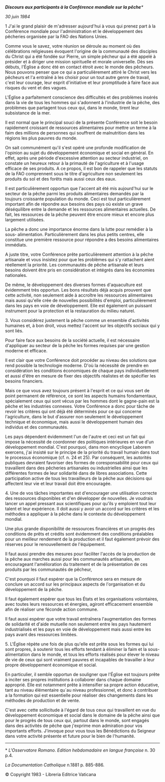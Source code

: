 ***Discours aux participants à la Conférence mondiale sur la pêche**\**

*30 juin 1984*

1 J'ai le grand plaisir de m'adresser aujourd'hui à vous qui prenez part à la Conférence mondiale pour l'administration et le développement des pêcheries organisée par la FAO des Nations Unies.

Comme vous le savez, votre réunion se déroule au moment où des célébrations religieuses évoquent l'origine de la communauté des disciples du Christ qui a été fondée sur Pierre, un simple pêcheur qui a été appelé à présider et à diriger une mission spirituelle et morale universelle. Dès ses débuts, l'Église a donc été en contact étroit avec le monde des pêcheurs. Nous pouvons penser que ce qui a particulièrement attiré le Christ vers les pêcheurs et l'a entraîné à les choisir pour un tout autre genre de travail, c'est leur courage, leur esprit d'initiative et leur promptitude à faire face aux risques du vent et des vagues.

L'Église a parfaitement conscience des difficultés et des problèmes insérés dans la vie de tous les hommes qui s'adonnent à l'industrie de la pêche, des problèmes que partagent tous ceux qui, dans le monde, tirent leur subsistance de la mer.

Il est normal que le principal souci de la présente Conférence soit le besoin rapide­ment croissant de ressources alimentaires pour mettre un terme à la faim des mil­lions de personnes qui souffrent de malnutrition dans les régions les plus pauvres du monde.

On sait communément qu'il s'est opéré une profonde modification de l'opinion au sujet du développement économique et social en général. En effet, après une période d'excessive attention au secteur industriel, on constate un heureux retour à la primauté de l'agriculture et à l'usage efficace de ses produits. A ce propos, il est bon de rappeler que les statuts de la FAO comprennent sous le titre d'agriculture non seulement les produits du sol et des forêts mais aussi ceux des eaux.

Il est particulièrement opportun que l'accent ait été mis aujourd'hui sur le secteur de la pêche parmi les produits alimentaires demandés par la toujours croissante population du monde. Ceci est tout particulièrement important afin de répondre aux besoins des pays où existe un grave déséquilibre entre la demande et les ressources alimentaires actuelles. De fait, les ressources de la pêche peuvent être encore mieux et encore plus largement utilisées.

La pêche a donc une importance énorme dans la lutte pour remédier à la sous‑ alimentation. Particulièrement dans les plus petits centres, elle constitue une première ressource pour répondre a des besoins alimentaires immédiats.

A juste titre, votre Conférence prête particulièrement attention à la pêche artisanale et vous insistez pour que les problèmes qui s'y rattachent aient réellement la priori­té. Les communautés de pêche artisanale et leurs besoins doivent être pris en considération et intégrés dans les économies nationales.

De même, le développement des diverses formes d'aquaculture est évidemment très opportun. Les bons résultats déjà acquis prouvent que cette activité, non seulement aide à accroître les ressources alimentaires mais aussi qu'elle crée de nouvelles possibilités d'emploi, particulièrement dans les pays en voie de dévelop­pement. Elle est également un puissant instrument pour la protection et la restau­ration du milieu naturel.

3\. Vous considérez justement la pêche comme un ensemble d'activités humaines et, à bon droit, vous mettez l'accent sur les objectifs sociaux qui y sont liés.

Pour faire face aux besoins de la société actuelle, il est nécessaire d'appliquer au secteur de la pêche les formes requises par une gestion moderne et efficace.

Il est clair que votre Conférence doit procéder au niveau des solutions que rend possible la technologie moderne. D'où la nécessité de prendre en considération les conditions économiques de chaque pays individuellement et aussi d'être en mesure de fixer des objectifs réalistes et de spécifier les besoins financiers.

Mais ce que vous avez toujours présent à l'esprit et ce qui vous sert de point permanent de référence, ce sont les aspects humains fondamentaux, spécialement ceux qui sont vécus par les hommes dont le gagne-pain est la pêche et les indus­tries connexes. Votre Conférence a donc pour tâche de revoir les critères qui ont déjà été déterminés pour ce qui concerne l'agriculture, dans le but d'assurer non seulement le développement technique et économique, mais aussi le développement humain des individus et des communautés.

Les pays dépendent évidemment l'un de l'autre et ceci est un fait qui impose la nécessité de coordonner des politiques intérieures en vue d'un développement mondial. C'est pourquoi, dans mon encyclique Laborem exercens, j'ai insisté sur le principe de la priorité du travail humain dans tout le processus économique (cf. n. 24 et 25). Par conséquent, les autorités publiques devraient favoriser des formes de coresponsabilité pour ceux qui travaillent dans des pêcheries artisanales ou in­dustrielles ainsi que les différentes formes de leur solidarité dans de libres associa­tions. Cette participation active de tous les travailleurs de la pêche aux décisions qui affectent leur vie et leur travail doit être encouragée.

4\. Une de vos tâches importantes est d'encourager une utilisation correcte des ressources disponibles et d'en développer de nouvelles. Je voudrais lancer un appel pressant aux scientifiques pour qu'ils y emploient tout leur talent et leur expérien­ce. Il doit aussi y avoir un accord sur les critères et les méthodes a appliquer à la pêche dans le contexte du développement mondial.

Une plus grande disponibilité de ressources financières et un progrès des condi­tions de prêts et crédits sont évidemment des conditions préalables pour un meil­leur rendement de la production et il faut également prévoir des réserves pour le renouvellement de l'équipement.

Il faut aussi prendre des mesures pour faciliter l'accès de la production de la pêche aux marches aussi pour les communautés artisanales, en encourageant l'améliora­tion du traitement et de la présentation de ces produits par les communautés de pêcheur,

C'est pourquoi il faut espérer que la Conférence sera en mesure de conclure un accord sur les principaux aspects de l'organisation et du développement de la pêche.

Il faut également espérer que tous les États et les organisations volontaires, avec toutes leurs ressources et énergies, agiront efficacement ensemble afin de réaliser une féconde action commune.

Il faut aussi espérer que votre travail entraînera l'augmentation des formes de solidarité et d'aide mutuelle non seulement entre les pays hautement industrialisés et les pays en voie de développement mais aussi entre les pays avant des ressources limitées.

5\. L'Église répète une fois de plus qu'elle est prête sous les formes qui lui sont propres, à soutenir tous les efforts tendant à éliminer la faim et la sous-alimenta­tion dans le monde, et tous les efforts réalisés pour élever le niveau de vie de ceux qui sont vraiment pauvres et incapables de travailler à leur propre développement économique et social.

En particulier, il semble opportun de souligner que l'Église est toujours prête à inciter ses propres institutions à collaborer dans chaque domaine approprié. Elle est notamment prête à intensifier sa propre action éducative, tant au niveau élémentaire qu\`au niveau professionnel, et donc à contribuer a la formation qui est essentielle pour réaliser des changements dans les méthodes de production et de vente.

C'est avec cette sollicitude à l'égard de tous ceux qui travaillent en vue du déve­loppement économique et social dans le domaine de la pêche ainsi que pour le progrès de tous ceux qui, partout dans le monde, sont engagés dans des activités de pêche que j'exprime mon admiration pour vos importants efforts. J'invoque pour vous tous les Bénédictions du Seigneur dans votre activité présente et future pour le bien de l'humanité.

* * *

\* *L'Osservatore Romano. Edition hebdomadaire en langue française* n. 30 p.4.

*La Documentation Catholique* n.1881 p. 885-886.

© Copyright 1983 - Libreria Editrice Vaticana
